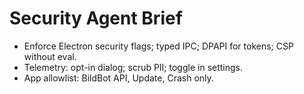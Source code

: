 # Security Agent Brief

- Enforce Electron security flags; typed IPC; DPAPI for tokens; CSP without eval.
- Telemetry: opt-in dialog; scrub PII; toggle in settings.
- App allowlist: BildBot API, Update, Crash only.

